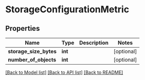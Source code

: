 # StorageConfigurationMetric

## Properties
Name | Type | Description | Notes
------------ | ------------- | ------------- | -------------
**storage_size_bytes** | **int** |  | [optional] 
**number_of_objects** | **int** |  | [optional] 

[[Back to Model list]](../README.md#documentation-for-models) [[Back to API list]](../README.md#documentation-for-api-endpoints) [[Back to README]](../README.md)

